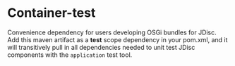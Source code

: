<!-- Copyright 2017 Yahoo Holdings. Licensed under the terms of the Apache 2.0 license. See LICENSE in the project root. -->
# Container-test

Convenience dependency for users developing OSGi bundles for JDisc.
Add this maven artifact as a **test** scope dependency in your pom.xml,
and it will transitively pull in all dependencies needed to unit test
JDisc components with the `application` test tool.
